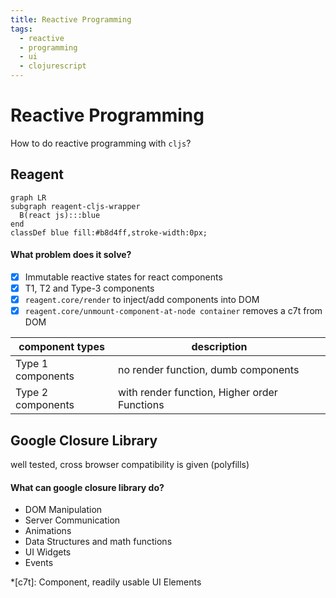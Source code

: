 ```yaml
---
title: Reactive Programming
tags:
  - reactive
  - programming
  - ui
  - clojurescript
---
```


# Reactive Programming

<TagLinks />

How to do reactive programming with `cljs`?

## Reagent

```mermaid
graph LR
subgraph reagent-cljs-wrapper
  B(react js):::blue
end
classDef blue fill:#b8d4ff,stroke-width:0px;
```

#### What problem does it solve?

- [x] Immutable reactive states for react components
- [x] T1, T2 and Type-3 components
- [x] `reagent.core/render` to inject/add components into DOM
- [x] `reagent.core/unmount-component-at-node container` removes a c7t from DOM

| component types   | description                                  |
| ----------------- | -------------------------------------------- |
| Type 1 components | no render function, dumb components          |
| Type 2 components | with render function, Higher order Functions |

## Google Closure Library

well tested, cross browser compatibility is given (polyfills)

#### What can google closure library do?

- DOM Manipulation
- Server Communication
- Animations
- Data Structures and math functions
- UI Widgets
- Events

<!-- prettier-ignore -->
*[c7t]: Component, readily usable UI Elements

<Footer />
